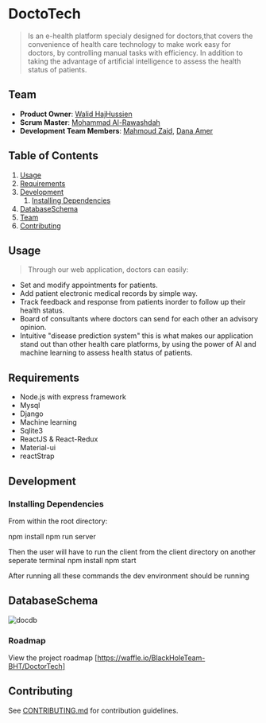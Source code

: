# DoctoTech

> Is an e-health platform specialy designed for doctors,that covers the convenience of health care technology to make work easy for doctors, by controlling manual tasks with efficiency. In addition to taking the advantage of artificial intelligence to assess the health status of patients.

## Team

  - __Product Owner__: [Walid HajHussien](https://github.com/walid-hajhussien)
  - __Scrum Master__: [Mohammad Al-Rawashdah](https://github.com/mhd-rawashdah)
  - __Development Team Members__: [Mahmoud Zaid](https://github.com/Mahmoud-Zaid94), [Dana Amer](https://github.com/DanaAmer)

## Table of Contents

1. [Usage](#Usage)
1. [Requirements](#requirements)
1. [Development](#development)
    1. [Installing Dependencies](#installing-dependencies)
1. [DatabaseSchema](#databaseSchema)
1. [Team](#team)
1. [Contributing](#contributing)


## Usage

> Through our web application, doctors can easily:

- Set and modify appointments for patients.
- Add patient electronic medical records by simple way.
- Track feedback and response from patients inorder to follow up their health status.
- Board of consultants where doctors can send for each other an advisory opinion.
- Intuitive "disease prediction system" this is what makes our application stand out than other health care platforms, by using the power of AI and machine learning to assess health status of patients.


## Requirements

- Node.js with express framework
- Mysql
- Django 
- Machine learning
- Sqlite3
- ReactJS & React-Redux
- Material-ui
- reactStrap

## Development

### Installing Dependencies

From within the root directory:

npm install
npm run server

Then the user will have to run the client from the client directory on another seperate terminal
npm install
npm start

After running all these commands the dev environment should be running

## DatabaseSchema

![docdb](https://user-images.githubusercontent.com/34889770/50775647-5f54be00-129f-11e9-8836-a70bbe77b4d8.jpg)


### Roadmap

View the project roadmap [https://waffle.io/BlackHoleTeam-BHT/DoctorTech] 


## Contributing

See [CONTRIBUTING.md](_CONTRIBUTING.md) for contribution guidelines.
